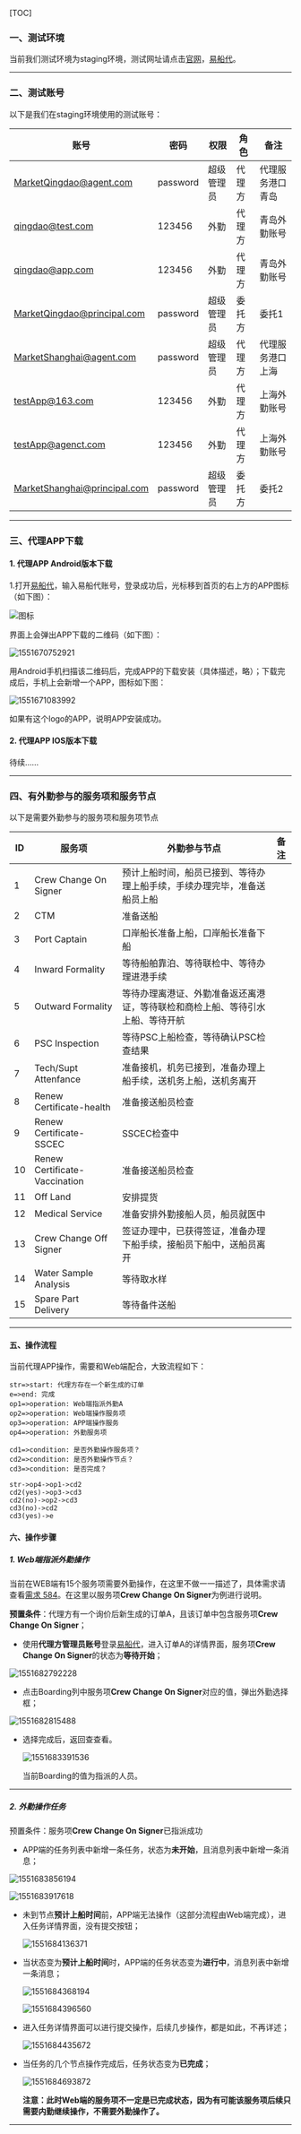 [TOC]

### 一、测试环境

当前我们测试环境为staging环境，测试网址请点击[官网](http://pre.e-ports.com/zh-Hans-CN/)，[易船代](http://pre.e-ports.com/zh-Hans-CN/login)。

-------

### 二、测试账号

以下是我们在staging环境使用的测试账号：

| 账号 | 密码 | 权限 | 角色 | 备注 |
| ---- | ---- | ---- | ---- | ---- |
| MarketQingdao@agent.com | password | 超级管理员 | 代理方 | 代理服务港口青岛 |
| qingdao@test.com | 123456 | 外勤 | 代理方 | 青岛外勤账号 |
| qingdao@app.com | 123456 | 外勤 | 代理方 | 青岛外勤账号 |
| MarketQingdao@principal.com | password | 超级管理员 | 委托方 | 委托1 |
| MarketShanghai@agent.com | password | 超级管理员 | 代理方 | 代理服务港口上海|
| testApp@163.com | 123456 | 外勤 | 代理方 | 上海外勤账号 |
| testApp@agenct.com | 123456 | 外勤 | 代理方 | 上海外勤账号 |
| MarketShanghai@principal.com | password | 超级管理员 | 委托方 | 委托2 |

-------

### 三、代理APP下载

#### 1. 代理APP Android版本下载

1.打开[易船代](http://pre.e-ports.com/zh-Hans-CN/login)，输入易船代账号，登录成功后，光标移到首页的右上方的APP图标（如下图）：

![图标](C:\Users\xu_bob\AppData\Roaming\Typora\typora-user-images\1551670561384.png)

界面上会弹出APP下载的二维码（如下图）：

![1551670752921](C:\Users\xu_bob\AppData\Roaming\Typora\typora-user-images\1551670752921.png)

用Android手机扫描该二维码后，完成APP的下载安装（具体描述，略）；下载完成后，手机上会新增一个APP，图标如下图：

![1551671083992](C:\Users\xu_bob\AppData\Roaming\Typora\typora-user-images\1551671083992.png)

如果有这个logo的APP，说明APP安装成功。

#### 2. 代理APP IOS版本下载

待续……

-------

### 四、有外勤参与的服务项和服务节点

以下是需要外勤参与的服务项和服务项节点

| ID | 服务项 | 外勤参与节点 | 备注 |
| ---- | ---- | ---- | ---- |
| 1 | Crew Change On Signer | 预计上船时间，船员已接到、等待办理上船手续，手续办理完毕，准备送船员上船 | |
| 2 | CTM  | 准备送船 | |
| 3 | Port Captain | 口岸船长准备上船，口岸船长准备下船 | |
| 4 | Inward Formality | 等待船舶靠泊、等待联检中、等待办理进港手续 |  |
| 5 | Outward Formality | 等待办理离港证、外勤准备返还离港证，等待联检和商检上船、等待引水上船、等待开航 | |
| 6 | PSC Inspection | 等待PSC上船检查，等待确认PSC检查结果 | |
| 7 | Tech/Supt Attenfance | 准备接机，机务已接到，准备办理上船手续，送机务上船，送机务离开 | |
| 8 | Renew Certificate-health | 准备接送船员检查 | |
| 9 | Renew Certificate-SSCEC | SSCEC检查中 | |
| 10 | Renew Certificate-Vaccination | 准备接送船员检查 | |
| 11 | Off Land | 安排提货 | |
| 12 | Medical Service | 准备安排外勤接船人员，船员就医中 | |
| 13 | Crew Change Off Signer | 签证办理中，已获得签证，准备办理下船手续，接船员下船中，送船员离开 | |
| 14 | Water Sample Analysis | 等待取水样 | |
| 15 | Spare Part Delivery | 等待备件送船 | |

-------

#### 五、操作流程

当前代理APP操作，需要和Web端配合，大致流程如下：

```flow
str=>start: 代理方存在一个新生成的订单
e=>end: 完成
op1=>operation: Web端指派外勤A
op2=>operation: Web端操作服务项
op3=>operation: APP端操作服务
op4=>operation: 外勤服务项

cd1=>condition: 是否外勤操作服务项？
cd2=>condition: 是否外勤操作节点？
cd3=>condition: 是否完成？

str->op4->op1->cd2
cd2(yes)->op3->cd3
cd2(no)->op2->cd3
cd3(no)->cd2
cd3(yes)->e
```

#### 六、操作步骤



##### 1. Web端指派外勤操作

当前在WEB端有15个服务项需要外勤操作，在这里不做一一描述了，具体需求请查看[需求 584](http://zendao.e-ports.com/zentao/story-view-584.html)。在这里以服务项**Crew Change On Signer**为例进行说明。

**预置条件**：代理方有一个询价后新生成的订单A，且该订单中包含服务项**Crew Change On Signer**；

- 使用**代理方管理员账号**登录[易船代](http://pre.e-ports.com/zh-Hans-CN/login)，进入订单A的详情界面，服务项**Crew Change On Signer**的状态为**等待开始**；

![1551682792228](C:\Users\xu_bob\AppData\Roaming\Typora\typora-user-images\1551682792228.png)



- 点击Boarding列中服务项**Crew Change On Signer**对应的值，弹出外勤选择框；

![1551682815488](C:\Users\xu_bob\AppData\Roaming\Typora\typora-user-images\1551682815488.png)

- 选择完成后，返回查查看。

  ![1551683391536](C:\Users\xu_bob\AppData\Roaming\Typora\typora-user-images\1551683391536.png)

  当前Boarding的值为指派的人员。

-------

##### 2. 外勤操作任务

预置条件：服务项**Crew Change On Signer**已指派成功

- APP端的任务列表中新增一条任务，状态为**未开始**，且消息列表中新增一条消息；

![1551683856194](C:\Users\xu_bob\AppData\Roaming\Typora\typora-user-images\1551683856194.png)

![1551683917618](C:\Users\xu_bob\AppData\Roaming\Typora\typora-user-images\1551683917618.png)

- 未到节点**预计上船时间**前，APP端无法操作（这部分流程由Web端完成），进入任务详情界面，没有提交按钮；

  ![1551684136371](C:\Users\xu_bob\AppData\Roaming\Typora\typora-user-images\1551684136371.png)

- 当状态变为**预计上船时间**时，APP端的任务状态变为**进行中**，消息列表中新增一条消息；

  ![1551684368194](C:\Users\xu_bob\AppData\Roaming\Typora\typora-user-images\1551684368194.png)

  ![1551684396560](C:\Users\xu_bob\AppData\Roaming\Typora\typora-user-images\1551684396560.png)

- 进入任务详情界面可以进行提交操作，后续几步操作，都是如此，不再详述；

  ![1551684435672](C:\Users\xu_bob\AppData\Roaming\Typora\typora-user-images\1551684435672.png)

- 当任务的几个节点操作完成后，任务状态变为**已完成**；

  ![1551684693872](C:\Users\xu_bob\AppData\Roaming\Typora\typora-user-images\1551684693872.png)

  **注意：此时Web端的服务项不一定是已完成状态，因为有可能该服务项后续只需要内勤继续操作，不需要外勤操作了。**

-------
